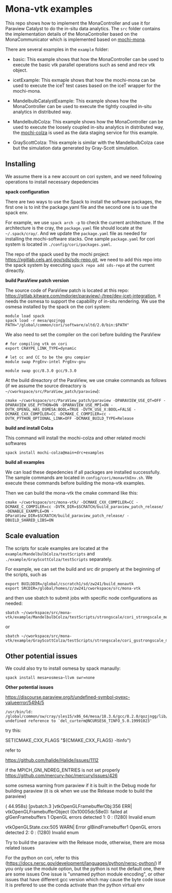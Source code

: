 # Mona-vtk examples

This repo shows how to implement the MonaController and use it for Paraview Catalyst to do the in-situ data analytics. The `src` folder contains the implementation details of the MonaController based on the MonaCommunicator which is implemented based on [mochi-mona](https://github.com/mochi-hpc/mochi-mona).

There are several examples in the `example` folder:

- basic: This example shows that how the MonaController can be used to execute the basic vtk parallel operations such as send and recv vtk object.


- icetExample: This exmaple shows that how the mochi-mona can be used to execute the iceT test cases based on the iceT wrapper for the mochi-mona.


- MandelbulbCatalystExample: This example shows how the MonaController can be used to execute the tightly coupled in-situ analytics in distributed way.


- MandelbulbColza: This example shows how the MonaController can be used to execute the loosely coupled in-situ analytics in distributed way, the [mochi-colza](https://github.com/mochi-hpc/mochi-colza) is used as the data staging service for this example.


- GrayScottColza: This example is similar with the MandelbulbColza case but the simulation data generated by Gray-Scott simulation.

## Installing

We assume there is a new account on cori system, and we need following operations to install necessary depedencies

**spack configuration**

There are two ways to use the Spack to install the software packages, the first one is to init the package.yaml file and the second one is to use the spack env.

For example, we use `spack arch -p` to check the current architecture. If the architecture is the cray, the `package.yaml` file should locate at the `~/.spack/cray/`. And we update the `package.yaml` file as needed for installing the mochi-software stacks. One sample `package.yaml` for cori system is located in `./config/cori/packages.yaml`.

The repo of the spack used by the mochi project: https://xgitlab.cels.anl.gov/sds/sds-repo.git, we need to add this repo into the spack system by executing `spack repo add sds-repo` at the current direactly.

**build ParaView patch version**

The source code of ParaView patch is located at this repo: https://gitlab.kitware.com/mdorier/paraview/-/tree/dev-icet-integration, it needs the osmesa to support the capability of in-situ rendering. We use the osmesa installed by the spack on the cori system:

```
module load spack
spack load -r mesa/qozjngg
PATH="/global/common/cori/software/altd/2.0/bin:$PATH"
```

We also need to set the compiler on the cori before building the ParaView

```
# for compiling vtk on cori
export CRAYPE_LINK_TYPE=dynamic

# let cc and CC to be the gnu compier
module swap PrgEnv-intel PrgEnv-gnu

module swap gcc/8.3.0 gcc/9.3.0
```

At the build direactory of the ParaView, we use cmake commands as follows (if we assume the source direactory is `~/cworkspace/src/ParaView_patch/paraview`):

```
cmake ~/cworkspace/src/ParaView_patch/paraview -DPARAVIEW_USE_QT=OFF -DPARAVIEW_USE_PYTHON=ON -DPARAVIEW_USE_MPI=ON -DVTK_OPENGL_HAS_OSMESA:BOOL=TRUE -DVTK_USE_X:BOOL=FALSE -DCMAKE_CXX_COMPILER=CC -DCMAKE_C_COMPILER=cc -DVTK_PYTHON_OPTIONAL_LINK=OFF -DCMAKE_BUILD_TYPE=Release
```

**build and install Colza**

This command will install the mochi-colza and other related mochi softwares

```
spack install mochi-colza@main+drc+examples
```

**build all examples**

We can load these depedencies if all packages are installed successfully. The sample commands are located in `config/cori/monavtkEnv.sh`. We execute these commands before building the mona-vtk examples. 

Then we can build the mona-vtk the cmake command like this:

```
cmake ~/cworkspace/src/mona-vtk/ -DCMAKE_CXX_COMPILER=CC -DCMAKE_C_COMPILER=cc -DVTK_DIR=$SCRATCH/build_paraview_patch_release/ -DENABLE_EXAMPLE=ON -DParaView_DIR=$SCRATCH/build_paraview_patch_release/ -DBUILD_SHARED_LIBS=ON 
```

## Scale evaluation

The scripts for scale examples are located at the `example/MandelbulbColza/testScripts` and `./example/GrayScottColza/testScripts` separately.

For example, we can set the build and src dir properly at the beginning of the scripts, such as

```
export BUILDDIR=/global/cscratch1/sd/zw241/build_monavtk
export SRCDIR=/global/homes/z/zw241/cworkspace/src/mona-vtk
``` 
 
and then use sbatch to submit jobs with specific node configurations as needed:

```
sbatch ~/cworkspace/src/mona-vtk/example/MandelbulbColza/testScripts/strongscale/cori_strongscale_mona_4.scripts
```
or

```
sbatch ~/cworkspace/src/mona-vtk/example/GrayScottColza/testScripts/strongscale/cori_gsstrongscale_mona_128_512.scripts
```
 
## Other potential issues

We could also try to install osmesa by spack manaully:

```
spack install mesa+osmesa~llvm swr=none
```

**Other potential issues**

https://discourse.paraview.org/t/undefined-symbol-pyexc-valueerror/5494/5

```
/usr/bin/ld: /global/common/sw/cray/sles15/x86_64/mesa/18.3.6/gcc/8.2.0/qozjngg/lib/libOSMesa.so: undefined reference to `del_curterm@NCURSES6_TINFO_5.0.19991023'
```
try this:

SET(CMAKE_CXX_FLAGS "${CMAKE_CXX_FLAGS} -ltinfo")

refer to

https://github.com/halide/Halide/issues/1112

if the MPICH_GNI_NDREG_ENTRIES is not set properly
https://github.com/mercury-hpc/mercury/issues/426

some osmesa warning from paraview if it is built in the Debug mode for building paraview (it is ok when we use the Release mode to build the paraview)

(  44.958s) [pvbatch.3       ]vtkOpenGLFramebufferObj:356    ERR| vtkOpenGLFramebufferObject (0x10005dc58e0): failed at glGenFramebuffers 1 OpenGL errors detected
1:   0 : (1280) Invalid enum

 vtkOpenGLState.cxx:505   WARN| Error glBindFramebuffer1 OpenGL errors detected
2:   0 : (1280) Invalid enum

Try to build the paraview with the Release mode, otherwise, there are mosa related issues

For the python on cori, refer to this (https://docs.nersc.gov/development/languages/python/nersc-python/)
If you only use the module option, but the python is not the default one, there are some issues
One issue is "unnamed python module encoding", or other issues that have different gcc version which may cause the byte code issue
It is prefered to use the conda activate than the python virtual env 
